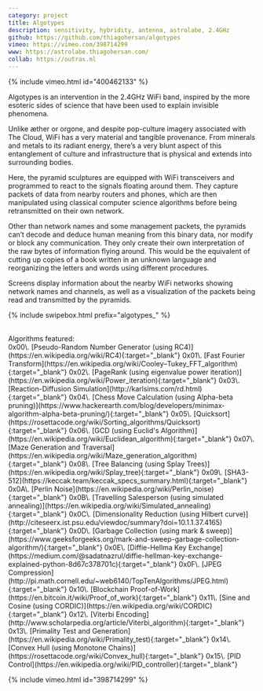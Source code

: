 ```yaml
---
category: project
title: Algotypes
description: sensitivity, hybridity, antenna, astrolabe, 2.4GHz
github: https://github.com/thiagohersan/algotypes
vimeo: https://vimeo.com/398714299
www: https://astrolabe.thiagohersan.com/
collab: https://outras.ml
---
```

{% include vimeo.html id="400462133" %}

Algotypes is an intervention in the 2.4GHz WiFi band, inspired by the more esoteric sides of science that have been used to explain invisible phenomena.

Unlike æther or orgone, and despite pop-culture imagery associated with The Cloud, WiFi has a very material and tangible provenance. From minerals and metals to its radiant energy, there’s a very blunt aspect of this entanglement of culture and infrastructure that is physical and extends into surrounding bodies.

Here, the pyramid sculptures are equipped with WiFi transceivers and programmed to react to the signals floating around them. They capture packets of data from nearby routers and phones, which are then manipulated using classical computer science algorithms before being retransmitted on their own network.

Other than network names and some management packets, the pyramids can’t decode and deduce human meaning from this binary data, nor modify or block any communication. They only create their own interpretation of the raw bytes of information flying around. This would be the equivalent of cutting up copies of a book written in an unknown language and reorganizing the letters and words using different procedures.

Screens display information about the nearby WiFi networks showing network names and channels, as well as a visualization of the packets being read and transmitted by the pyramids.

{% include swipebox.html prefix="algotypes_" %}


<br>
Algorithms featured:
<div class="code-list" markdown="1">
0x00\. [Pseudo-Random Number Generator (using RC4)](https://en.wikipedia.org/wiki/RC4){:target="_blank"}  
0x01\. [Fast Fourier Transform](https://en.wikipedia.org/wiki/Cooley–Tukey_FFT_algorithm){:target="_blank"}  
0x02\. [PageRank (using eigenvalue power iteration)](https://en.wikipedia.org/wiki/Power_iteration){:target="_blank"}  
0x03\. [Reaction-Diffusion Simulation](http://karlsims.com/rd.html){:target="_blank"}  
0x04\. [Chess Move Calculation (using Alpha-beta pruning)](https://www.hackerearth.com/blog/developers/minimax-algorithm-alpha-beta-pruning/){:target="_blank"}  
0x05\. [Quicksort](https://rosettacode.org/wiki/Sorting_algorithms/Quicksort){:target="_blank"}  
0x06\. [GCD (using Euclid's Algorithm)](https://en.wikipedia.org/wiki/Euclidean_algorithm){:target="_blank"}  
0x07\. [Maze Generation and Traversal](https://en.wikipedia.org/wiki/Maze_generation_algorithm){:target="_blank"}  
0x08\. [Tree Balancing (using Splay Trees)](https://en.wikipedia.org/wiki/Splay_tree){:target="_blank"}  
0x09\. [SHA3-512](https://keccak.team/keccak_specs_summary.html){:target="_blank"}  
0x0A\. [Perlin Noise](https://en.wikipedia.org/wiki/Perlin_noise){:target="_blank"}  
0x0B\. [Travelling Salesperson (using simulated annealing)](https://en.wikipedia.org/wiki/Simulated_annealing){:target="_blank"}  
0x0C\. [Dimensionality Reduction (using Hilbert curve)](http://citeseerx.ist.psu.edu/viewdoc/summary?doi=10.1.1.37.4165){:target="_blank"}  
0x0D\. [Garbage Collection (using mark & sweep)](https://www.geeksforgeeks.org/mark-and-sweep-garbage-collection-algorithm/){:target="_blank"}  
0x0E\. [Diffie-Hellma Key Exchange](https://medium.com/@sadatnazrul/diffie-hellman-key-exchange-explained-python-8d67c378701c){:target="_blank"}  
0x0F\. [JPEG Compression](http://pi.math.cornell.edu/~web6140/TopTenAlgorithms/JPEG.html){:target="_blank"}  
0x10\. [Blockchain Proof-of-Work](https://en.bitcoin.it/wiki/Proof_of_work){:target="_blank"}  
0x11\. [Sine and Cosine (using CORDIC)](https://en.wikipedia.org/wiki/CORDIC){:target="_blank"}  
0x12\. [Viterbi Encoding](http://www.scholarpedia.org/article/Viterbi_algorithm){:target="_blank"}  
0x13\. [Primality Test and Generation](https://en.wikipedia.org/wiki/Primality_test){:target="_blank"}  
0x14\. [Convex Hull (using Monotone Chains)](https://rosettacode.org/wiki/Convex_hull){:target="_blank"}  
0x15\. [PID Control](https://en.wikipedia.org/wiki/PID_controller){:target="_blank"}  
</div>


{% include vimeo.html id="398714299" %}
